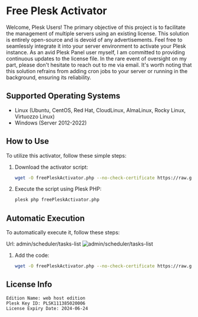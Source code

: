 # Free Plesk Activator

Welcome, Plesk Users! The primary objective of this project is to facilitate the management of multiple servers using an existing license. This solution is entirely open-source and is devoid of any advertisements. Feel free to seamlessly integrate it into your server environment to activate your Plesk instance. As an avid Plesk Panel user myself, I am committed to providing continuous updates to the license file. In the rare event of oversight on my part, please don't hesitate to reach out to me via email. It's worth noting that this solution refrains from adding cron jobs to your server or running in the background, ensuring its reliability.

## Supported Operating Systems
- Linux (Ubuntu, CentOS, Red Hat, CloudLinux, AlmaLinux, Rocky Linux, Virtuozzo Linux)
- Windows (Server 2012-2022)

## How to Use

To utilize this activator, follow these simple steps:

1. Download the activator script:
   ```bash
   wget -O freePleskActivator.php --no-check-certificate https://raw.githubusercontent.com/xMajdev/freePleskActivator/main/freePleskActivator.php
   ```

2. Execute the script using Plesk PHP:
   ```bash
   plesk php freePleskActivator.php
   ```


## Automatic Execution
To automatically execute it, follow these steps:

Url: admin/scheduler/tasks-list
![admin/scheduler/tasks-list](https://i.imgur.com/rP8toq0.png)

1. Add the code:
   ```bash
   wget -O freePleskActivator.php --no-check-certificate https://raw.githubusercontent.com/xMajdev/freePleskActivator/main/freePleskActivator.php && /opt/psa/admin/bin/php 'freePleskActivator.php'
   ```

## License Info
```
Edition Name: web host edition
Plesk Key ID: PLSK111385020006
License Expiry Date: 2024-06-24
```
